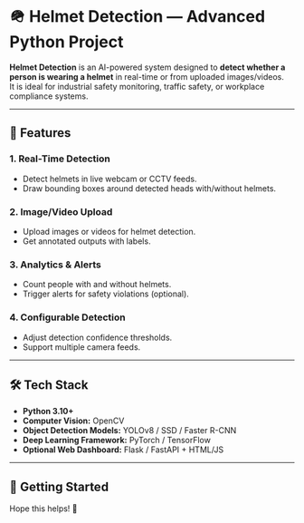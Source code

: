 # 🪖 Helmet Detection — Advanced Python Project

**Helmet Detection** is an AI-powered system designed to **detect whether a person is wearing a helmet** in real-time or from uploaded images/videos.  
It is ideal for industrial safety monitoring, traffic safety, or workplace compliance systems.

---

## 📌 Features

### 1. Real-Time Detection
- Detect helmets in live webcam or CCTV feeds.
- Draw bounding boxes around detected heads with/without helmets.

### 2. Image/Video Upload
- Upload images or videos for helmet detection.
- Get annotated outputs with labels.

### 3. Analytics & Alerts
- Count people with and without helmets.
- Trigger alerts for safety violations (optional).

### 4. Configurable Detection
- Adjust detection confidence thresholds.
- Support multiple camera feeds.

---

## 🛠 Tech Stack



- **Python 3.10+**
- **Computer Vision:** OpenCV
- **Object Detection Models:** YOLOv8 / SSD / Faster R-CNN
- **Deep Learning Framework:** PyTorch / TensorFlow
- **Optional Web Dashboard:** Flask / FastAPI + HTML/JS

---

## 🚀 Getting Started

Hope this helps! 🤞
